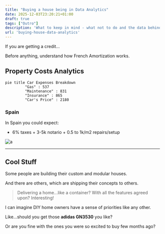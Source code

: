 ```yaml
---
title: "Buying a house being in Data Analytics"
date: 2025-12-03T23:20:21+01:00
draft: true
tags: ["Outro"]
description: 'What to keep in mind - what not to do and the data behind...When buying a house.'
url: 'buying-house-data-analytics'
---
```


If you are getting a credit...

Before anything, understand how French Amortization works.

## Property Costs Analytics


```mermaid
pie title Car Expenses Breakdown
         "Gas" : 537
         "Maintenance" : 831
         "Insurance" : 865
         "Car's Price" : 2180
```

### Spain


In Spain you could expect:

* 6% taxes + 3-5k notario + 0.5 to 1k/m2 repairs/setup

![a](/blog_img/outro/honda-road.jpg)

---

## Cool Stuff

Some people are building their custom and modular houses.

And there are others, which are shipping their concepts to others.

> Delivering a home...like a container? With all the features agreed upon? Interesting!


I can imagine DIY home owners have a sense of priorities like any other.

Like...should you get those **adidas GN3530** you like?

Or are you fine with the ones you were so excited to buy few months ago?